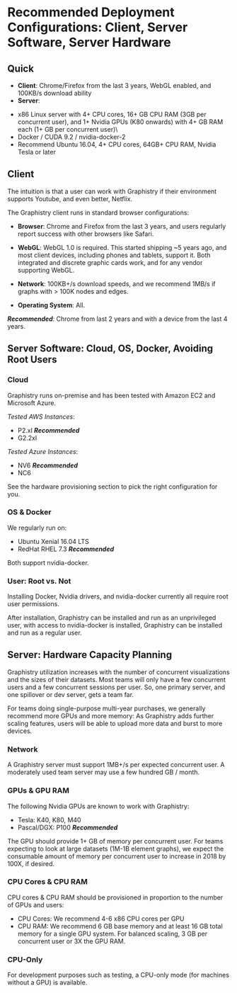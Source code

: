 <!-- Generate PDF via 

1. MacDown

2. Or, 

docker run --rm -it -v $PWD:/source jagregory/pandoc -s hardware-software.md -o hardware-software.pdf

-->



# Recommended Deployment Configurations: Client, Server Software, Server Hardware

## Quick

* **Client**: Chrome/Firefox from the last 3 years, WebGL enabled, and 100KB/s download ability
* **Server**: 
- x86 Linux server with 4+ CPU cores, 16+ GB CPU RAM (3GB per concurrent user), and 1+ Nvidia GPUs (K80 onwards) with 4+ GB RAM each (1+ GB per concurrent user)\
- Docker / CUDA 9.2 / nvidia-docker-2
- Recommend Ubuntu 16.04, 4+ CPU cores, 64GB+ CPU RAM, Nvidia Tesla or later


## Client

The intuition is that a user can work with Graphistry if their environment supports Youtube, and even better, Netflix.

The Graphistry client runs in standard browser configurations:

* **Browser**: Chrome and Firefox from the last 3 years, and users regularly report success with other browsers like Safari.

* **WebGL**: WebGL 1.0 is required. This started shipping ~5 years ago, and most client devices, including phones and tablets, support it. Both integrated and discrete graphic cards work, and for any vendor supporting WebGL.

* **Network**: 100KB+/s download speeds, and we recommend 1MB/s if graphs with > 100K nodes and edges. 

* **Operating System**: All.

***Recommended***: Chrome from last 2 years and with a device from the last 4 years.


## Server Software: Cloud, OS, Docker, Avoiding Root Users

### Cloud

Graphistry runs on-premise and has been tested with Amazon EC2 and Microsoft Azure.

*Tested AWS Instances*:

* P2.xl ***Recommended***
* G2.2xl

*Tested Azure Instances*:

* NV6 ***Recommended***
* NC6

See the hardware provisioning section to pick the right configuration for you.

### OS & Docker

We regularly run on:

* Ubuntu Xenial 16.04 LTS
* RedHat RHEL 7.3 ***Recommended***

Both support nvidia-docker.

### User: Root vs. Not

Installing Docker, Nvidia drivers, and nvidia-docker currently all require root user permissions.

After installation, Graphistry can be installed and run as an unprivileged user, with access to nvidia-docker is installed, Graphistry can be installed and run as a regular user.

## Server: Hardware Capacity Planning

Graphistry utilization increases with the number of concurrent visualizations and the sizes of their datasets. 
Most teams will only have a few concurrent users and a few concurrent sessions per user. So, one primary server, and one spillover or dev server, gets a team far.

For teams doing single-purpose multi-year purchases, we generally recommend more GPUs and more memory: As Graphistry adds further scaling features, users will be able to upload more data and burst to more devices. 


### Network

A Graphistry server must support 1MB+/s per expected concurrent user. A moderately used team server may use a few hundred GB / month.

### GPUs & GPU RAM

The following Nvidia GPUs are known to work with Graphistry:

* Tesla: K40, K80, M40
* Pascal/DGX: P100 ***Recommended***

The GPU should provide 1+ GB of memory per concurrent user. For teams expecting to look at large datasets (1M-1B element graphs), we expect the consumable amount of memory per concurrent user to increase in 2018 by 100X, if desired.

### CPU Cores & CPU RAM

CPU cores & CPU RAM should be provisioned in proportion to the number of GPUs and users:

* CPU Cores: We recommend 4-6 x86 CPU cores per GPU
* CPU RAM: We recommend 6 GB base memory and at least 16 GB total memory for a single GPU system. For balanced scaling, 3 GB per concurrent user or 3X the GPU RAM.

### CPU-Only

For development purposes such as testing, a CPU-only mode (for machines without a GPU) is available.
